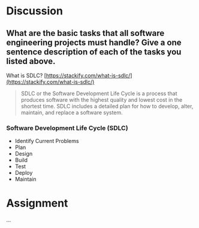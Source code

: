 # Discussion
## What are the basic tasks that all software engineering projects must handle? Give a one sentence description of each of the tasks you listed above.

What is SDLC? [https://stackify.com/what-is-sdlc/](https://stackify.com/what-is-sdlc/)

> SDLC or the Software Development Life Cycle is a process that produces software with the highest quality and lowest cost in the shortest time. SDLC includes a detailed plan for how to develop, alter, maintain, and replace a software system.

### Software Development Life Cycle (SDLC)
- Identify Current Problems
- Plan
- Design
- Build
- Test
- Deploy
- Maintain


# Assignment
...
